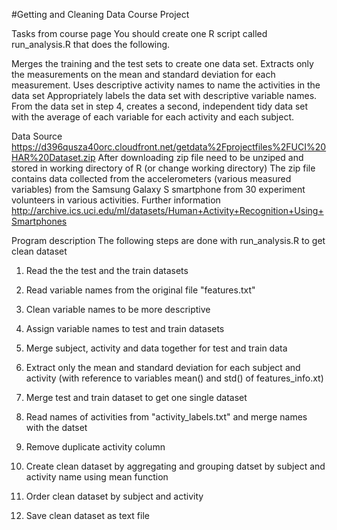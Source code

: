 #Getting and Cleaning Data Course Project

Tasks from course page
You should create one R script called run_analysis.R that does the following.

Merges the training and the test sets to create one data set.
Extracts only the measurements on the mean and standard deviation for each measurement.
Uses descriptive activity names to name the activities in the data set
Appropriately labels the data set with descriptive variable names.
From the data set in step 4, creates a second, independent tidy data set with the average of each variable for each activity and each subject.

Data Source
https://d396qusza40orc.cloudfront.net/getdata%2Fprojectfiles%2FUCI%20HAR%20Dataset.zip
After downloading zip file need to be unziped and stored in working directory of R (or change working directory)
The zip file contains data collected from the accelerometers (various measured variables) from the Samsung Galaxy S smartphone from 30 experiment volunteers in various activities. 
Further information http://archive.ics.uci.edu/ml/datasets/Human+Activity+Recognition+Using+Smartphones

Program description
The following steps are done with run_analysis.R to get clean dataset

1) Read the the test and the train datasets

2) Read variable names from the original file "features.txt"
3) Clean variable names to be more descriptive
4) Assign variable names to test and train datasets
5) Merge subject, activity and data together for test and train data
6) Extract only the mean and standard deviation for each subject and activity (with reference to variables mean() and std() of features_info.xt)
7) Merge test and train dataset to get one single dataset
8) Read names of activities from "activity_labels.txt" and merge names with the datset
9) Remove duplicate activity column
10) Create clean dataset by aggregating and grouping datset by subject and activity name using mean function 
11) Order clean dataset by subject and activity
12) Save clean dataset as text file
